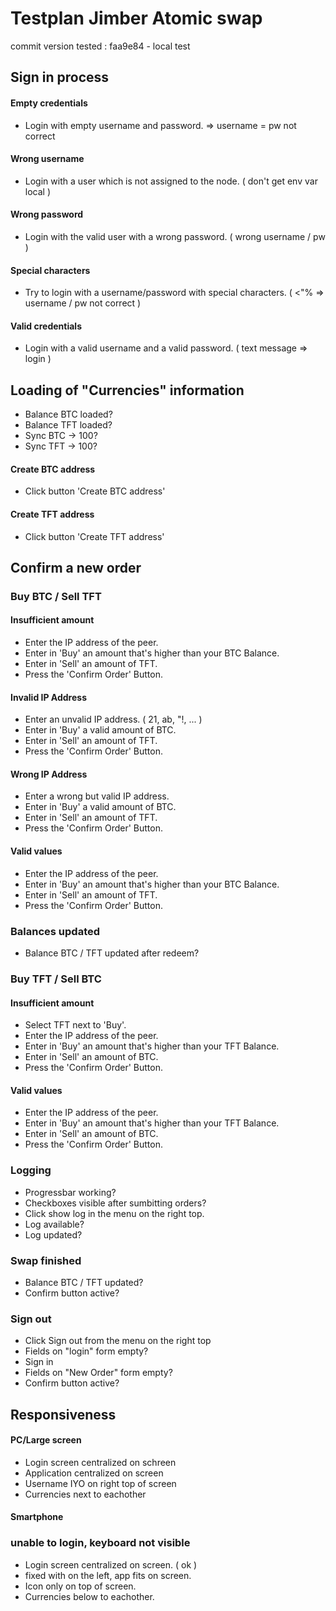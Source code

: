 # Testplan Jimber Atomic swap

commit version tested : faa9e84 - local test 

## Sign in process

#### Empty credentials
- Login with empty username and password. => username = pw not correct
#### Wrong username
- Login with a user which is not assigned to the node. ( don't get env var local )
#### Wrong password
- Login with the valid user with a wrong password. ( wrong username / pw )
#### Special characters
- Try to login with a username/password with special characters. ( <\"% => username / pw not correct )
#### Valid credentials
- Login with a valid username and a valid password. ( text message => login )

## Loading of "Currencies" information
- Balance BTC loaded?
- Balance TFT loaded?
- Sync BTC -> 100?
- Sync TFT -> 100?
#### Create BTC address
- Click button 'Create BTC address'

#### Create TFT address
- Click button 'Create TFT address'

## Confirm a new order
### Buy BTC / Sell TFT
#### Insufficient amount
- Enter the IP address of the peer.
- Enter in 'Buy' an amount that's higher than your BTC Balance.
- Enter in 'Sell' an amount of TFT.
- Press the 'Confirm Order' Button.

#### Invalid IP Address
- Enter an unvalid IP address. ( 21, ab, "!, ... )
- Enter in 'Buy' a valid amount of BTC.
- Enter in 'Sell' an amount of TFT.
- Press the 'Confirm Order' Button.

#### Wrong IP Address
- Enter a wrong but valid IP address.
- Enter in 'Buy' a valid amount of BTC.
- Enter in 'Sell' an amount of TFT.
- Press the 'Confirm Order' Button.

#### Valid values
- Enter the IP address of the peer.
- Enter in 'Buy' an amount that's higher than your BTC Balance.
- Enter in 'Sell' an amount of TFT.
- Press the 'Confirm Order' Button.

### Balances updated
- Balance BTC / TFT updated after redeem?

### Buy TFT / Sell BTC
#### Insufficient amount
- Select TFT next to 'Buy'.
- Enter the IP address of the peer.
- Enter in 'Buy' an amount that's higher than your TFT Balance.
- Enter in 'Sell' an amount of BTC.
- Press the 'Confirm Order' Button.

#### Valid values
- Enter the IP address of the peer.
- Enter in 'Buy' an amount that's higher than your TFT Balance.
- Enter in 'Sell' an amount of BTC.
- Press the 'Confirm Order' Button.

### Logging
- Progressbar working?
- Checkboxes visible after sumbitting orders?
- Click show log in the menu on the right top.
- Log available?
- Log updated?

### Swap finished
- Balance BTC / TFT updated?
- Confirm button active?

### Sign out
- Click Sign out from the menu on the right top
- Fields on "login" form empty?
- Sign in
- Fields on "New Order" form empty?
- Confirm button active?

## Responsiveness
#### PC/Large screen
- Login screen centralized on schreen
- Application centralized on screen
- Username IYO on right top of screen
- Currencies next to eachother

#### Smartphone
### unable to login, keyboard not visible
- Login screen centralized on screen. ( ok )
- fixed with on the left, app fits on screen.
- Icon only on top of screen.
- Currencies below to eachother.
